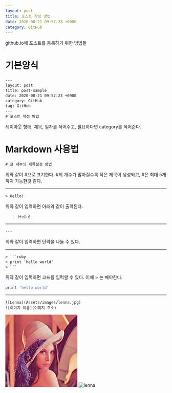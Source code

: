 ```yaml
---
layout: post
title: 포스트 작성 방법
date: 2020-08-21 09:57:23 +0900
category: GitHub
---
```

github.io에 포스트를 등록하기 위한 방법들

# 기본양식
```
---
layout: post
title: post-sample
date: 2020-08-21 09:57:23 +0900
category: GitHub
tag: GitHub
---
# 포스트 작성 방법
```

레이아웃 형태, 제목, 일자를 적어주고, 필요하다면 category를 적어준다.

# Markdown 사용법

```
# 글 내부의 제목설정 방법
```

위와 같이 #으로 표기한다. #의 개수가 많아질수록 작은 제목이 생성되고, #은 최대 5개까지 가능한것 같다.

--- 

```
> Hello!
```
위와 같이 입력하면 아래와 같이 출력된다.
> Hello!

---

```
---
```
위와 같이 입력하면 단락을 나눌 수 있다.

---

```
> ```ruby
> print 'hello world'
> ```
```
위와 같이 입력하면 코드를 입력할 수 있다. 이때 > 는 빼야한다. 
```ruby
print 'hello world'
```

---
```
![Lenna](Assets/images/lenna.jpg)
![이미지 이름](이미지 주소)
```
![Lenna](https://github.com/YBHkorea/ybhkorea.github.com/blob/master/Assets/images/lenna.jpg)
![lenna](https://user-images.githubusercontent.com/45276275/90842207-aa024b80-e399-11ea-9c85-919ab29376c5.jpg)
<!--stackedit_data:
eyJoaXN0b3J5IjpbLTEzOTA3MjQwNDEsLTY0MTg4NDUwMSwxMz
ExNDAxNDI3LDEyODE2MzM5MTQsMTQ1MDQxNDQzM119
-->